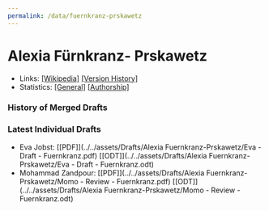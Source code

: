 ```yaml
---
permalink: /data/fuernkranz-prskawetz
---
```


# Alexia Fürnkranz- Prskawetz
- Links: [\[Wikipedia\]](https://de.wikipedia.org/wiki/Alexia_F%C3%BCrnkranz-Prskawetz) [\[Version History\]](https://de.wikipedia.org/w/index.php?title=Alexia_F%C3%BCrnkranz-Prskawetz&action=history)
- Statistics: [\[General\]](https://xtools.wmflabs.org/articleinfo/de.wikipedia.org/Alexia%20F%C3%BCrnkranz-Prskawetz) [\[Authorship\]](https://xtools.wmflabs.org/articleinfo-authorship/de.wikipedia.org/Alexia_F%C3%BCrnkranz-Prskawetz?uselang=de)

### History of Merged Drafts

### Latest Individual Drafts
- Eva Jobst: [\[PDF\]](../../assets/Drafts/Alexia Fuernkranz-Prskawetz/Eva - Draft - Fuernkranz.pdf) [\[ODT\]](../../assets/Drafts/Alexia Fuernkranz-Prskawetz/Eva - Draft - Fuernkranz.odt)
- Mohammad Zandpour: [\[PDF\]](../../assets/Drafts/Alexia Fuernkranz-Prskawetz/Momo - Review - Fuernkranz.pdf) [\[ODT\]](../../assets/Drafts/Alexia Fuernkranz-Prskawetz/Momo - Review - Fuernkranz.odt)
